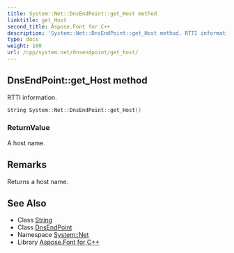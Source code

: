 ```yaml
---
title: System::Net::DnsEndPoint::get_Host method
linktitle: get_Host
second_title: Aspose.Font for C++
description: 'System::Net::DnsEndPoint::get_Host method. RTTI information in C++.'
type: docs
weight: 100
url: /cpp/system.net/dnsendpoint/get_host/
---
```

## DnsEndPoint::get_Host method


RTTI information.

```cpp
String System::Net::DnsEndPoint::get_Host()
```


### ReturnValue

A host name.
## Remarks


Returns a host name. 
## See Also

* Class [String](../../../system/string/)
* Class [DnsEndPoint](../)
* Namespace [System::Net](../../)
* Library [Aspose.Font for C++](../../../)
